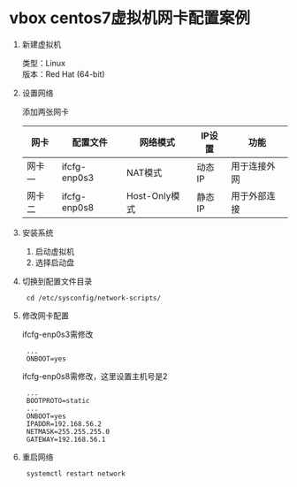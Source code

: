 # vbox centos7虚拟机网卡配置案例

1. 新建虚拟机

    类型：Linux  
    版本：Red Hat (64-bit)

3. 设置网络

    添加两张网卡

    | 网卡   | 配置文件     | 网络模式      | IP设置 | 功能         |
    | ------ | ------------ | ------------- | ------ | ------------ |
    | 网卡一 | ifcfg-enp0s3 | NAT模式       | 动态IP | 用于连接外网 |
    | 网卡二 | ifcfg-enp0s8 | Host-Only模式 | 静态IP | 用于外部连接 |

4. 安装系统

    1. 启动虚拟机
    2. 选择启动盘

5. 切换到配置文件目录

        cd /etc/sysconfig/network-scripts/

6. 修改网卡配置

    ifcfg-enp0s3需修改

        ...
        ONBOOT=yes

    ifcfg-enp0s8需修改，这里设置主机号是2

        ...
        BOOTPROTO=static
        ...
        ONBOOT=yes
        IPADDR=192.168.56.2
        NETMASK=255.255.255.0
        GATEWAY=192.168.56.1

7. 重启网络

        systemctl restart network
